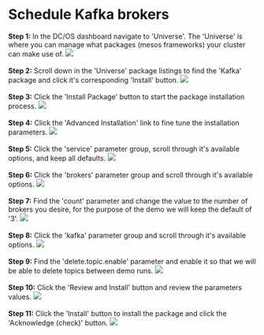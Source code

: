 # Schedule Kafka brokers

<b>Step 1:</b> In the DC/OS dashboard navigate to 'Universe'.  The 'Universe' is where you can manage what packages (mesos frameworks) your cluster can make use of.
<img src="../images/03-kafka-setup/kafka-01.png"/>
<br><br><b>Step 2:</b> Scroll down in the 'Universe' package listings to find the 'Kafka' package and click it's corresponding 'Install' button.
<img src="../images/03-kafka-setup/kafka-02.png"/>
<br><br><b>Step 3:</b> Click the 'Install Package' button to start the package installation process.
<img src="../images/03-kafka-setup/kafka-03.png"/>
<br><br><b>Step 4:</b> Click the 'Advanced Installation' link to fine tune the installation parameters.
<img src="../images/03-kafka-setup/kafka-04.png"/>
<br><br><b>Step 5:</b> Click the 'service' parameter group, scroll through it's available options, and keep all defaults.
<img src="../images/03-kafka-setup/kafka-05.png"/>
<br><br><b>Step 6:</b> Click the 'brokers' parameter group and scroll through it's available options.
<img src="../images/03-kafka-setup/kafka-06.png"/>
<br><br><b>Step 7:</b> Find the 'count' parameter and change the value to the number of brokers you desire, for the purpose of the demo we will keep the default of '3'.
<img src="../images/03-kafka-setup/kafka-07.png"/>
<br><br><b>Step 8:</b> Click the 'kafka' parameter group and scroll through it's available options.
<img src="../images/03-kafka-setup/kafka-08.png"/>
<br><br><b>Step 9:</b> Find the 'delete.topic.enable' parameter and enable it so that we will be able to delete topics between demo runs.
<img src="../images/03-kafka-setup/kafka-09.png"/>
<br><br><b>Step 10:</b> Click the 'Review and Install' button and review the parameters values.
<img src="../images/03-kafka-setup/kafka-10.png"/>
<br><br><b>Step 11:</b> Click the 'Install' button to install the package and click the 'Acknowledge (check)' button.
<img src="../images/03-kafka-setup/kafka-11.png"/>




